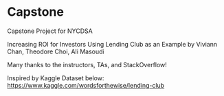 # Capstone
Capstone Project for NYCDSA

Increasing ROI for Investors Using Lending Club as an Example
by Viviann Chan, Theodore Choi, Ali Masoudi

Many thanks to the instructors, TAs, and StackOverflow!

Inspired by Kaggle Dataset below:
https://www.kaggle.com/wordsforthewise/lending-club
